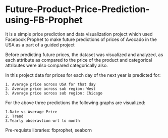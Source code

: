 # Future-Product-Price-Prediction-using-FB-Prophet
It is a simple price prediction and data visualization project which used Facebook Prophet to make future predictions of prices of Avocado in the USA as a part of a guided project

Before predicting future prices, the dataset was visualized and analyzed, as each attribute as compared to the price of the product and categorical attributes were also compared categorically also.

In this project data for prices for each day of the next year is predicted for:
    
    1. Average price across USA for that day
    2. Average price across sub region: West
    3. Average price across sub region: Chicago
    
For the above three predictions the following graphs are visualized:
    
    1.Date vs Average Price
    2. Trend
    3.Yearly obseravtion wrt to month
 
 
 Pre-requiste libraries: fbprophet, seaborn
 
